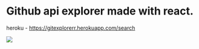 # Github api explorer made with react.

heroku - https://gitexplorerr.herokuapp.com/search

![](https://i.imgur.com/qef8Byj.png)
